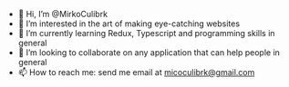 - 👋 Hi, I’m @MirkoCulibrk
- 👀 I’m interested in the art of making eye-catching websites
- 🌱 I’m currently learning Redux, Typescript and programming skills in general
- 💞️ I’m looking to collaborate on any application that can help people in general
- 📫 How to reach me: send me email at micoculibrk@gmail.com


